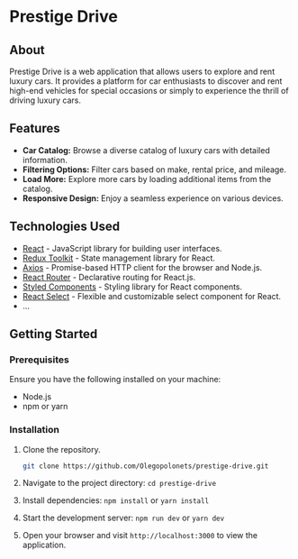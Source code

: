 # Prestige Drive

## About

Prestige Drive is a web application that allows users to explore and rent luxury cars. It provides a platform for car enthusiasts to discover and rent high-end vehicles for special occasions or simply to experience the thrill of driving luxury cars.

## Features

- **Car Catalog:** Browse a diverse catalog of luxury cars with detailed information.
- **Filtering Options:** Filter cars based on make, rental price, and mileage.
- **Load More:** Explore more cars by loading additional items from the catalog.
- **Responsive Design:** Enjoy a seamless experience on various devices.

## Technologies Used

- [React](https://reactjs.org/) - JavaScript library for building user interfaces.
- [Redux Toolkit](https://redux-toolkit.js.org/) - State management library for React.
- [Axios](https://axios-http.com/) - Promise-based HTTP client for the browser and Node.js.
- [React Router](https://reactrouter.com/) - Declarative routing for React.js.
- [Styled Components](https://styled-components.com/) - Styling library for React components.
- [React Select](https://react-select.com/) - Flexible and customizable select component for React.
- ...

## Getting Started

### Prerequisites

Ensure you have the following installed on your machine:

- Node.js
- npm or yarn

### Installation

1. Clone the repository.
   ```bash
   git clone https://github.com/Olegopolonets/prestige-drive.git
   ```
2. Navigate to the project directory: `cd prestige-drive`

3. Install dependencies: `npm install` or `yarn install`

4. Start the development server: `npm run dev` or `yarn dev`

5. Open your browser and visit `http://localhost:3000` to view the application.
